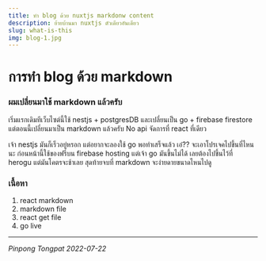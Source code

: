 ```yaml
---
title: ทำ blog ด้วย nuxtjs markdonw content
description: ย้ายบ้านมา nuxtjs ตัวเดียวอันเดียว
slug: what-is-this
img: blog-1.jpg
---
```


# การทำ blog ด้วย markdown

### ผมเปลี่ยนมาใช้ markdown แล้วครับ

เริ่มแรกเดิมทีเว็บไซต์นี้ใช้ nestjs + postgresDB และเปลี่ยนเป็น go + firebase firestore แต่ตอนนี้เปลี่ยนมาเป็น markdown แล้วครับ No api จัดการที่ react ที่เดียว

เจ้า nestjs มันก็เร็วอยู่หรอก แต่อยากจะลองใช้ go พอทำเสร็จแล้ว เอ๋?? จะเอาโปรเจคไปขึ้นที่ไหนนะ ก่อนหน้านี้ใช้ของฟรีบน firebase hosting แต่เจ้า go มันขึ้นไม่ได้ เลยต้องไปขึ้นไว้ที่ herogu แต่มันโคตรจะช้าเลย สุดท้ายจบที่ markdown จะง่ายดายขนาดไหนไปดู

### เนื้อหา

1. react markdown
2. markdown file
3. react get file
4. go live

---

_Pinpong_ _Tongpat_
_2022-07-22_
